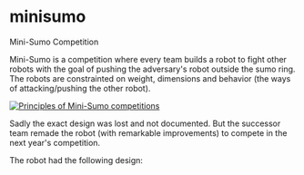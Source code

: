 # minisumo
Mini-Sumo Competition

Mini-Sumo is a competition where every team builds a robot to fight other robots with the goal of pushing the adversary's robot outside the sumo ring.
The robots are constrainted on weight, dimensions and behavior (the ways of attacking/pushing the other robot).

[![Principles of Mini-Sumo competitions](https://img.youtube.com/vi/h2isbmVu_XQ/0.jpg)](https://www.youtube.com/watch?v=h2isbmVu_XQ)


Sadly the exact design was lost and not documented. But the successor team remade the robot (with remarkable improvements) to compete in the next year's competition. 

The robot had the following design:

